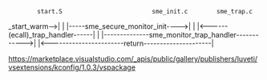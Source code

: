 
			start.S             			sme_init.c        sme_trap.c
_start_warm-->| 								|
			  |-----sme_secure_monitor_init---->|				  |
			  |<------(ecall)_trap_handler------|                 |
			  |--------------sme_monitor_trap_handler------------>|
			  |<-----------------------return---------------------|

https://marketplace.visualstudio.com/_apis/public/gallery/publishers/luveti/vsextensions/kconfig/1.0.3/vspackage
